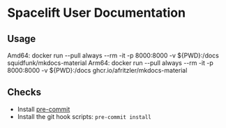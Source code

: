 # Spacelift User Documentation

## Usage

Amd64: docker run --pull always --rm -it -p 8000:8000 -v ${PWD}:/docs squidfunk/mkdocs-material
Arm64: docker run --pull always --rm -it -p 8000:8000 -v ${PWD}:/docs ghcr.io/afritzler/mkdocs-material

## Checks

- Install [pre-commit](https://pre-commit.com/#installation)
- Install the git hook scripts: `pre-commit install`
